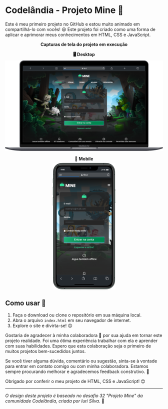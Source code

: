 # Codelândia - Projeto Mine 🚀

Este é meu primeiro projeto no GitHub e estou muito animado em compartilhá-lo com vocês! 😃 Este projeto foi criado como uma forma de aplicar e aprimorar meus conhecimentos em HTML, CSS e JavaScript.

<div style="text-align: center;">
  <p style="font-weight: bold; margin-bottom: 10px;">Capturas de tela do projeto em execução</p>
  <div>
    <p style="font-weight: bold; margin-bottom: 5px;">🖥️ Desktop</p>
    <img src="./assets/images/Desktop.png" alt="Captura de tela do projeto em execução" width="600">
  </div>
  <div>
    <p style="font-weight: bold; margin-bottom: 5px;">📱 Mobile</p>
    <img src="./assets/images/mobile.png" alt="Captura de tela do projeto em execução" width="200">
  </div>
</div>

## Como usar 🤔

1. Faça o download ou clone o repositório em sua máquina local.
2. Abra o arquivo `index.html` em seu navegador de internet.
3. Explore o site e divirta-se! 😊

Gostaria de agradecer à minha colaboradora 💜 por sua ajuda em tornar este projeto realidade. Foi uma ótima experiência trabalhar com ela e aprender com suas habilidades. Espero que esta colaboração seja o primeiro de muitos projetos bem-sucedidos juntos.

Se você tiver alguma dúvida, comentário ou sugestão, sinta-se à vontade para entrar em contato comigo ou com minha colaboradora. Estamos sempre procurando melhorar e agradecemos feedback construtivo. 🙏

Obrigado por conferir o meu projeto de HTML, CSS e JavaScript! 😊

---
*O design deste projeto é baseado no desafio 32 "Projeto Mine" da comunidade Codelândia, criada por Iuri Silva.* 🎨

